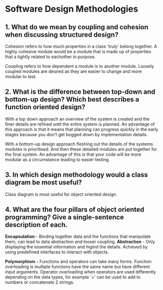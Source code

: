 # Software Design Methodologies

## 1. What do we mean by coupling and cohesion when discussing structured design?

Cohesion refers to how much properties in a class 'truly' belong together. A highly cohesive module would be a module that is made up of properties that a tightly related to eachother in purpose.

Coupling refers to how dependent a module is to another module. Loosely coupled modules are desired as they are easier to change and more modular to test.

## 2. What is the difference between top-down and bottom-up design? Which best describes a function oriented design?

With a top down approach an overview of the system is created and the finer details are refined until the entire system is planned. An advantage of this approach is that it means that planning can progress quickly in the early stages because you don't get bogged down by implementation details.

With a bottom-up design approach fleshing out the details of the systems modules is prioritised. And then these detailed modules are put together for the final system. An advantage of this is that your code will be more modular as a circumstance leading to easier testing.

## 3. In which design methodology would a class diagram be most useful?

Class diagram is most useful for object oriented design.

## 4. What are the four pillars of object oriented programming? Give a single-sentence description of each.

**Encapsulation** - Binding together data and the functions that manipulate them, can lead to data abstraction and looser coupling.
**Abstraction** - Only displaying the essential information and higind the details. Achieved by using predefined interfaces to interact with objects.

**Polymorphism** - Functions and operators can take many forms. Function overloading is multiple functions have the same name but have different input arguments. Operator overloading when operators are used differently depending on the data types, for example '+' can be used to add to numbers or concatenate 2 strings.

